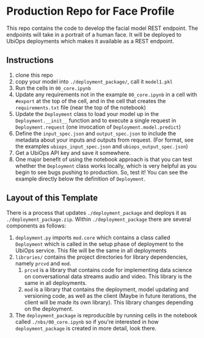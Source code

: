 # Production Repo for Face Profile
This repo contains the code to develop the facial model REST endpoint.  The endpoints will take in a portrait of a human face.  It will be deployed to UbiOps deployments which makes it available as a REST endpoint.

## Instructions
1. clone this repo
2. copy your model into `./deployment_package/`, call it `model1.pkl`
3. Run the cells in `00_core.ipynb`
4. Update any requirements not in the example `00_core.ipynb` in a cell with `#export` at the top of the cell, and in the cell that creates the `requirements.txt` file (near the top of the notebook)
5. Update the `Deployment` class to load your model up in the `Deployment.__init__` function and to execute a single request in `Deployment.request` (one invocation of `Deployment.model.predict`)
6. Define the `input_spec.json` and `output_spec.json` to include the metadata about your inputs and outputs from request. (For format, see the examples `ubiops_input_spec.json` and `ubiops_output_spec.json`) 
7. Get a UbiOps API key and save it somewhere.
8. One major benefit of using the notebook approach is that you can test whether the `Deployment` class works locally, which is very helpful as you begin to see bugs pushing to production.  So, test it!  You can see the example directly below the definition of `Deployment`.


## Layout of this Template
There is a process that updates `./deployment_package` and deploys it as `./deployment_package.zip`.  Within `./deployment_package` there are several components as follows:
1. `deployment.py` imports `mod.core` which contains a class called `Deployment` which is called in the setup phase of deployment to the UbiOps service.  This file will be the same in all deployments
2. `libraries/` contains the project directories for library dependencies, namely `prcvd` and `mod`.
    1. `prcvd` is a library that contains code for implementing data science on conversational data streams audio and video.  This library is the same in all deployments.
    2. `mod` is a library that contains the deployment, model updating and versioning code, as well as the client (Maybe in future iterations, the client will be made its own library).  This library changes depending on the deployment.
3. The `deployment_package` is reproducible by running cells in the notebook called `./nbs/00_core.ipynb` so if you're interested in how `deployment_package` is created in more detail, look there.